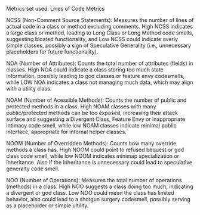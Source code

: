 Metrics set used: Lines of Code Metrics

NCSS (Non-Comment Source Statements): Measures the number of lines of actual code in a class or method excluding comments.
High NCSS indicates a large class or method, leading to Long Class or Long Method code smells, suggesting bloated functionality, and Low NCSS could indicate overly simple classes, possibly a sign of Speculative Generality (i.e., unnecessary placeholders for future functionality).

NOA (Number of Attributes): Counts the total number of attributes (fields) in classes.
High NOA could indicate a class storing too much state information, possibly leading to god classes or feature envy codesmells, while LOW NOA indicates a class not managing much data, which may align with a utility class.

NOAM (Number of Acessible Methods): Counts the number of public and protected methods in a class.
High NOAM classes with many public/protected methods can be too exposed, increasing their attack surface and suggesting a Divergent Class, Feature Envy or inappropriate intimacy code smell, while low NOAM classes indicate minimal public interface, appropriate for internal helper classes.

NOOM (Number of Overridden Methods): Counts how many override methods a class has.
High NOOM could point to refused bequest or god class code smell, while low NOOM indicates minimap specialization or inheritance. Also if the inheritance is unnecessary could lead to speculative generalty code smell.

NOO (Number of Operations): Measures the total number of operations (methods) in a class.
High NOO suggests a class doing too much, indicating a divergent or god class. Low NOO could mean the class has limited behavior, also could lead to a shotgun surgery codesmell, possibly serving as a placeholder or simple ultility.